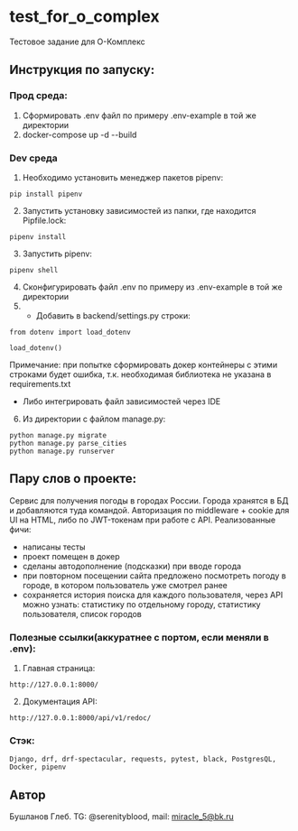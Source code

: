 # test_for_o_complex
Тестовое задание для О-Комплекс

## Инструкция по запуску:

### Прод среда:

1) Сформировать .env файл по примеру .env-example в той же директории
2) docker-compose up -d --build

### Dev среда

1) Необходимо установить менеджер пакетов pipenv:
```bazaar
pip install pipenv
```
2) Запустить установку зависимостей из папки, где находится Pipfile.lock:
```bazaar
pipenv install
```
3) Запустить pipenv:
```bazaar
pipenv shell
```
4) Сконфигурировать файл .env по примеру из .env-example в той же директории
5) * Добавить в backend/settings.py строки:
```bazaar
from dotenv import load_dotenv

load_dotenv()
```
Примечание: при попытке сформировать докер контейнеры с этими строками будет ошибка, т.к. необходимая библиотека не указана в requirements.txt


* Либо интегрировать файл зависимостей через IDE
6) Из директории с файлом manage.py:
```bazaar
python manage.py migrate
python manage.py parse_cities
python manage.py runserver
```

## Пару слов о проекте:
Сервис для получения погоды в городах России. Города хранятся в БД и добавляются туда командой. Авторизация по middleware + cookie для UI на HTML, либо по JWT-токенам при работе с API. Реализованные фичи:
- написаны тесты
- проект помещен в докер
- сделаны автодополнение (подсказки) при вводе города
- при повторном посещении сайта предложено посмотреть погоду в городе, в котором пользователь уже смотрел ранее
- сохраняется история поиска для каждого пользователя, через API можно узнать: статистику по отдельному городу, статистику пользователя, список городов


### Полезные ссылки(аккуратнее с портом, если меняли в .env):
1) Главная страница:
```bazaar
http://127.0.0.1:8000/
```
2) Документация API:
```bazaar
http://127.0.0.1:8000/api/v1/redoc/
```

### Стэк:
```bazaar
Django, drf, drf-spectacular, requests, pytest, black, PostgresQL, Docker, pipenv
```

## Автор
Бушланов Глеб. TG: @serenityblood, mail: miracle_5@bk.ru